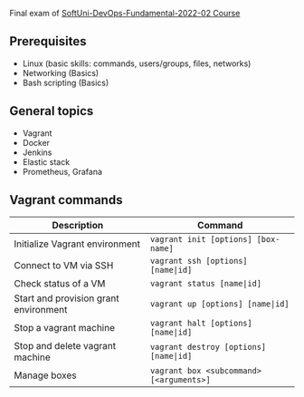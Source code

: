Final exam of [SoftUni-DevOps-Fundamental-2022-02 Course](https://softuni.bg/trainings/3670/devops-containerization-ci-cd-monitoring-february-2022)


## Prerequisites
- Linux (basic skills: commands, users/groups, files, networks)
- Networking (Basics)
- Bash scripting (Basics) 

## General topics
- Vagrant
- Docker
- Jenkins
- Elastic stack
- Prometheus, Grafana 

## Vagrant commands

| Description | Command |
| --- | --- |
| Initialize Vagrant environment | ``` vagrant init [options] [box-name] ``` |
| Connect to VM via SSH | ``` vagrant ssh [options] [name\|id] ``` |
| Check status of a VM | ``` vagrant status [name\|id] ``` |
| Start and provision grant environment | ``` vagrant up [options] [name\|id] ``` |
| Stop a vagrant machine | ``` vagrant halt [options] [name\|id] ``` |
| Stop and delete vagrant machine | ``` vagrant destroy [options] [name\|id] ``` |
| Manage boxes | ``` vagrant box <subcommand> [<arguments>] ``` |

